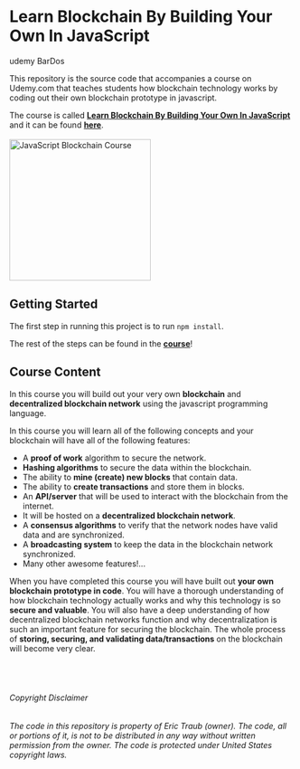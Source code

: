 # Learn Blockchain By Building Your Own In JavaScript
udemy BarDos

This repository is the source code that accompanies a course on Udemy.com that teaches students how blockchain technology works by coding out their own blockchain prototype in javascript.

The course is called **[Learn Blockchain By Building Your Own In JavaScript](https://www.udemy.com/build-a-blockchain-in-javascript/?couponCode=GHDISCOUNT)** and it can be found **[here](https://www.udemy.com/build-a-blockchain-in-javascript/?couponCode=GHDISCOUNT)**.
<br/><br/>
<a href="https://www.udemy.com/build-a-blockchain-in-javascript/?couponCode=GHDISCOUNT"><img src="https://i.imgur.com/CzdyaiX.png" alt="JavaScript Blockchain Course" width="250px"/></a>
<br/>

## Getting Started

The first step in running this project is to run `npm install`.

The rest of the steps can be found in the **[course](https://www.udemy.com/build-a-blockchain-in-javascript/?couponCode=GHDISCOUNT)**!
<br/>

## Course Content

In this course you will build out your very own **blockchain** and **decentralized blockchain network** using the javascript programming language.

In this course you will learn all of the following concepts and your blockchain will have all of the following features:

- A **proof of work** algorithm to secure the network.
- **Hashing algorithms** to secure the data within the blockchain.
- The ability to **mine (create) new blocks** that contain data.
- The ability to **create transactions** and store them in blocks.
- An **API/server** that will be used to interact with the blockchain from the internet.
- It will be hosted on a **decentralized blockchain network**.
- A **consensus algorithms** to verify that the network nodes have valid data and are synchronized.
- A **broadcasting system** to keep the data in the blockchain network synchronized.
- Many other awesome features!...

When you have completed this course you will have built out **your own blockchain prototype in code**.  You will have a thorough understanding of how blockchain technology actually works and why this technology is so **secure and valuable**.  You will also have a deep understanding of how decentralized blockchain networks function and why decentralization is such an important feature for securing the blockchain. The whole process of **storing, securing, and validating data/transactions** on the blockchain will become very clear.
<br/><br/><br/><br/>
###### Copyright Disclaimer
###### The code in this repository is property of Eric Traub (owner). The code, all or portions of it, is not to be distributed in any way without written permission from the owner.  The code is protected under United States copyright laws.
